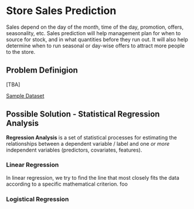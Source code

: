 # Store Sales Prediction
Sales depend on the day of the month, time of the day, promotion, offers, seasonality, etc. Sales prediction will help management plan for when to source for stock, and in what quantities before they run out. It will also help determine when to run seasonal or day-wise offers to attract more people to the store.

## Problem Definigion
[TBA]

[Sample Dataset](https://www.kaggle.com/c/rossmann-store-sales/data)

## Possible Solution - Statistical Regression Analysis
**Regression Analysis** is a set of statistical processes for estimating the relationships between a dependent variable / label and one _or more_ independent variables (predictors, covariates, features).

### Linear Regression
In linear regression, we try to find the line that most closely fits the data according to a specific mathematical criterion. foo

### Logistical Regression
